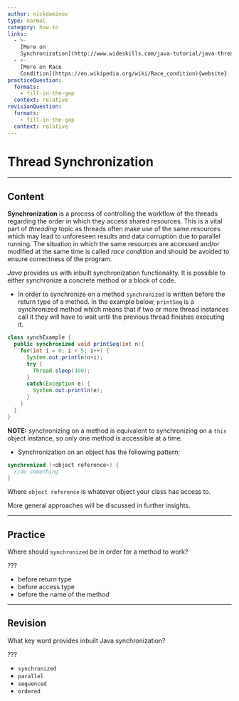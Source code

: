 ```yaml
---
author: nickdaminov
type: normal
category: how-to
links:
  - >-
    [More on
    Synchronization](http://www.wideskills.com/java-tutorial/java-threads-tutorial/p/0/1){website}
  - >-
    [More on Race
    Condition](https://en.wikipedia.org/wiki/Race_condition){website}
practiceQuestion:
  formats:
    - fill-in-the-gap
  context: relative
revisionQuestion:
  formats:
    - fill-in-the-gap
  context: relative
---
```


# Thread Synchronization


---

## Content

**Synchronization** is a process of controlling the workflow of the threads regarding the order in which they access shared resources. This is a vital part of *threading* topic as threads often make use of the same resources which may lead to unforeseen results and data corruption due to parallel running. The situation in which the same resources are accessed and/or modified at the same time is called *race condition* and should be avoided to ensure correctness of the program.

*Java* provides us with inbuilt synchronization functionality. It is possible to either synchronize a concrete method or a block of code.

- In order to synchronize on a method `synchronized` is written before the return type of a method. In the example below, `printSeq` is a synchronized method which means that if two or more thread instances call it they will have to wait until the previous thread finishes executing it.

```java
class synchExample {
  public synchronized void printSeq(int n){
    for(int i = 0; i < 5; i++) {
      System.out.println(n+i);
      try {
        Thread.sleep(400);
      }
      catch(Exception e) {
        System.out.println(e);
      }
    }
  }
}
```

**NOTE:** synchronizing on a method is equivalent to synchronizing on a `this` object instance, so only one method is accessible at a time.

- Synchronization on an object has the following pattern:

```java
synchronized (<object reference>) {
  //do something
}
```

Where `object reference` is whatever object your class has access to.

More general approaches will be discussed in further insights.


---

## Practice

Where should `synchronized` be in order for a method to work?

???

- before return type
- before access type
- before the name of the method


---

## Revision

What key word provides inbuilt Java synchronization?

???

- `synchronized`
- `parallel`
- `sequenced`
- `ordered`
